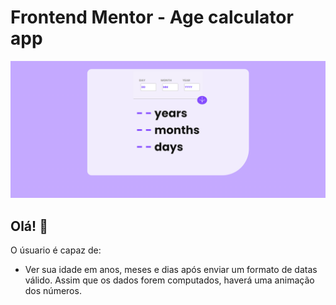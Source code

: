 # Frontend Mentor - Age calculator app

![Image of the app](<assets/images/calculator age.png>)

## Olá! 👋

O úsuario é capaz de:

- Ver sua idade em anos, meses e dias após enviar um formato de datas válido. Assim que os dados forem computados, haverá uma animação dos números.

